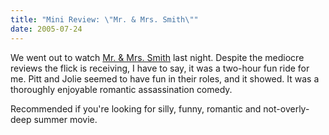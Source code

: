 ```yaml
---
title: "Mini Review: \"Mr. & Mrs. Smith\""
date: 2005-07-24
---
```


We went out to watch [Mr. & Mrs. Smith][1] last night. Despite the mediocre reviews the flick is receiving, I have to say, it was a two-hour fun ride for me. Pitt and Jolie seemed to have fun in their roles, and it showed. It was a thoroughly enjoyable romantic assassination comedy.

Recommended if you're looking for silly, funny, romantic and not-overly-deep summer movie.

[1]: http://www.metacritic.com/film/titles/mrandmrssmith

